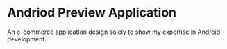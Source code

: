 <h1>Andriod Preview Application</h1>

An e-commerce application design solely to show my expertise in Android development.
